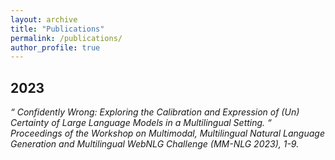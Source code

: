 ```yaml
---
layout: archive
title: "Publications"
permalink: /publications/
author_profile: true
---
```


## 2023 ##
*“ Confidently Wrong: Exploring the Calibration and Expression of (Un) Certainty
of Large Language Models in a Multilingual Setting. “ Proceedings of the Workshop on Multimodal,
Multilingual Natural Language Generation and Multilingual WebNLG Challenge (MM-NLG 2023), 1-9.*



